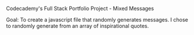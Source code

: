 Codecademy's Full Stack Portfolio Project - Mixed Messages

Goal: To create a javascript file that randomly generates messages. I chose to randomly generate from an array of inspirational quotes. 

